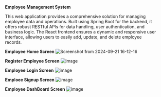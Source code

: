**Employee Management System**

This web application provides a comprehensive solution for managing employee data and operations. Built using Spring Boot for the backend, it offers robust RESTful APIs for data handling, user authentication, and business logic. The React frontend ensures a dynamic and responsive user interface, allowing users to easily add, update, and delete employee records.

**Employee Home Screen**
![Screenshot from 2024-09-21 16-12-16](https://github.com/user-attachments/assets/4802d958-9735-4d0b-aefa-510868a4805b)

**Register Employee Screen**
![image](https://github.com/user-attachments/assets/c465df66-2531-4a7f-8cab-a7742e361a6f)

**Employee Login Screen**
![image](https://github.com/user-attachments/assets/71257ce2-5149-4d32-88cd-a09f53077072)

**Emploee Signup Screen**
![image](https://github.com/user-attachments/assets/1a3632f2-1b25-460a-9853-3b499841e02d)

**Employee DashBoard Screen**
![image](https://github.com/user-attachments/assets/7b65e8a3-9cdd-4aec-8d05-ace74ce00e92)
